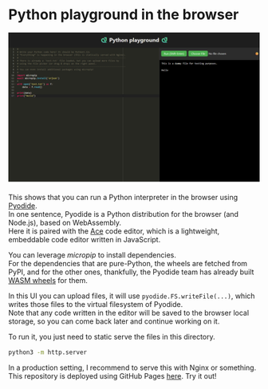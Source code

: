# Python playground in the browser

![playground](playground.png)

This shows that you can run a Python interpreter in the browser using [Pyodide](https://pyodide.org/en/stable/).  
In one sentence, Pyodide is a Python distribution for the browser (and Node.js), based on WebAssembly.  
Here it is paired with the [Ace](https://ace.c9.io/) code editor, which is a lightweight, embeddable code editor written in JavaScript.

You can leverage *micropip* to install dependencies.  
For the dependencies that are pure-Python, the wheels are fetched from PyPI, and for the other ones, thankfully, the Pyodide team has already built [WASM wheels](https://pyodide.org/en/stable/usage/packages-in-pyodide.html) for them.

In this UI you can upload files, it will use `pyodide.FS.writeFile(...)`, which writes those files to the virtual filesystem of Pyodide.  
Note that any code written in the editor will be saved to the browser local storage, so you can come back later and continue working on it.

To run it, you just need to static serve the files in this directory.

```bash
python3 -m http.server
```

In a production setting, I recommend to serve this with Nginx or something.  
This repository is deployed using GitHub Pages [here](https://alexprengere.github.io/python_playground/). Try it out!
